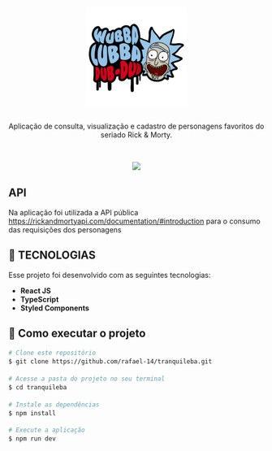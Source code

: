 <h1 align="center">
  <img src="/src/assets/images/wubba-lubba.png" alt="Rick and Morty" width="200">
</h1>

<p align="center">
  Aplicação de consulta, visualização e cadastro de personagens favoritos do seriado Rick & Morty.
</p>

<br>

[//]: # (Add your gifs/images here:)
<p align="center">
  <img src="/src/assets/gifs/rick-morty.gif" width="620">
</p>


## API
Na aplicação foi utilizada a API pública https://rickandmortyapi.com/documentation/#introduction para o consumo das requisições dos personagens

## :rocket: TECNOLOGIAS
Esse projeto foi desenvolvido com as seguintes tecnologias:
- **React JS** 
- **TypeScript** 
- **Styled Components** 

## 🤔 Como executar o projeto
```bash
# Clone este repositório
$ git clone https://github.com/rafael-14/tranquileba.git

# Acesse a pasta do projeto no seu terminal
$ cd tranquileba

# Instale as dependências
$ npm install

# Execute a aplicação 
$ npm run dev
```